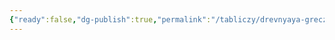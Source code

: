```yaml
---
{"ready":false,"dg-publish":true,"permalink":"/tabliczy/drevnyaya-grecziya/pamyatnik-lisikrata-v-afinah/","dgPassFrontmatter":true}
---
```




